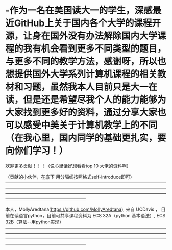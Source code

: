 # -作为一名在美国读大一的学生，深感最近GitHub上关于国内各个大学的课程开源，让身在国外没有办法解除国内大学课程的我有机会看到更多不同类型的题目，与更多不同的教学方法，感谢呀，所以也想提供国外大学系列计算机课程的相关教材和习题，虽然我本人目前只是大一在读，但是还是希望尽我个人的能力能够为大家找到更多好的资料，通过分享大家也可以感受中美关于计算机教学上的不同（在我心里，国内同学的基础更扎实，要向你们学习！）

欢迎更多贡献！！！（说心里话好想看看top 10 大佬的资料啊）

（贡献的小伙伴，在底下 用分隔线按照格式self-introduce即可）
——————————————————————————————————————————————————————————————————————————————————————————————————————————————————————————————

本人，MollyAredtana(https://github.com/MollyAredtana), 来自 UCDavis ， 目前在读语言python，目前可共享课程资料为 ECS 32A（python 基本语法）, ECS 32B（算法--用python实现）
——————————————————————————————————————————————————————————————————————————————————————————————————————————————————————————————
